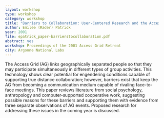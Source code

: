 ```yaml
---
layout: workshop
type: workshop
category: workshop
title: "Barriers to Collaboration: User-Centered Research and the Access Grid"
author: Emilee (Rader) Patrick
year: 2001
file: epatrick_paper-barrierstocollaboration.pdf
abstract: yes
workshop: Proceedings of the 2001 Access Grid Retreat
city: Argonne National Labs
---
```


The Access Grid (AG) links geographically separated
people so that they may participate simultaneously in
different types of group activities. This technology shows
clear potential for engendering conditions capable of
supporting true distance collaboration; however, barriers
exist that keep the AG from becoming a communication
medium capable of rivaling face-to-face meetings. This
paper reviews literature from social psychology,
anthropology and computer-supported cooperative work,
suggesting possible reasons for these barriers and
supporting them with evidence from three separate
observations of AG events. Proposed research for
addressing these issues in the coming year is discussed. 